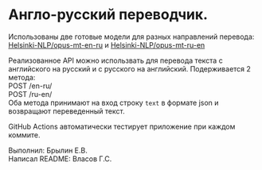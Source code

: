 # Англо-русский переводчик.

Использованы две готовые модели для разных направлений перевода:
[Helsinki-NLP/opus-mt-en-ru](https://huggingface.co/Helsinki-NLP/opus-mt-en-ru)
и [Helsinki-NLP/opus-mt-ru-en](https://huggingface.co/Helsinki-NLP/opus-mt-ru-en)

Реализованное API можно использвать для перевода текста с английского на русский и с русского на английский. Подерживается 2 метода:<br>
POST /en-ru/<br>
POST /ru-en/<br>
Оба метода принимают на вход строку `text` в формате json и возвращают переведенный текст.

GitHub Actions автоматически тестирует приложение при каждом коммите.

Выполнил: Брылин Е.В.<br>
Написал README: Власов Г.С.

